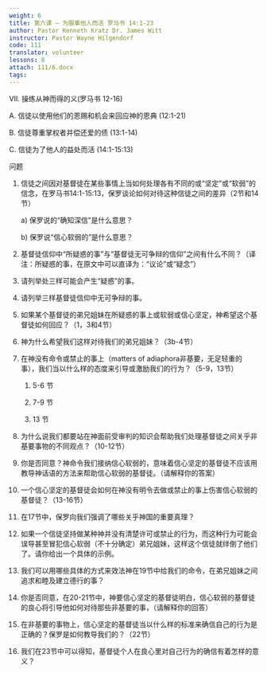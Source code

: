 ```yaml
---
weight: 6
title: 第六课 – 为服事他人而活 罗马书 14:1-23
author: Pastor Kenneth Kratz Dr. James Witt
instructor: Pastor Wayne Hilgendorf
code: 111
translator: volunteer
lessons: 8
attach: 111/6.docx
tags: 
---
```

VII. 操练从神而得的义(罗马书 12-16)

A.	信徒以使用他们的恩赐和机会来回应神的恩典 (12:1-21)

B.	信徒尊重掌权者并偿还爱的债 (13:1-14)

C.	信徒为了他人的益处而活 (14:1-15:13)

问题

1. 信徒之间因对基督徒在某些事情上当如何处理各有不同的或“坚定”或“软弱”的信念，在罗马书14:1-15:13，保罗谈论如何对待这种信徒之间的差异（2节和14节）

    a) 保罗说的“确知深信”是什么意思？


    b) 保罗说“信心软弱的”是什么意思？

2. 基督徒信仰中“所疑惑的事”与“基督徒无可争辩的信仰”之间有什么不同？（译注：所疑惑的事，在原文中可以直译为：“议论”或“疑念”）

3. 请列举处三样可能会产生“疑惑”的事。

4. 请列举三样基督徒信仰中无可争辩的事。

5. 如果某个基督徒的弟兄姐妹在所疑惑的事上或软弱或信心坚定，神希望这个基督徒如何回应？（1，3和4节）
 
6. 神为什么希望我们这样对待我们的弟兄姐妹？（3b-4节）

7. 在神没有命令或禁止的事上（matters of adiaphora非基要，无足轻重的事），我们当以什么样的态度来引导或激励我们的行为？（5-9，13节）

    1)	 5-6 节

    2)	7-9 节

    3)	13 节

8. 为什么说我们都要站在神面前受审判的知识会帮助我们处理基督徒之间关乎非基要事物的不同观点？（10-12节）

9. 你是否同意？神命令我们接纳信心软弱的，意味着信心坚定的基督徒不应该用教导神话语的方法来帮助信心软弱的基督徒。（请解释你的答案）

10. 一个信心坚定的基督徒会如何在神没有明令去做或禁止的事上伤害信心软弱的基督徒？（13-16节）

11. 在17节中，保罗向我们强调了哪些关乎神国的重要真理？

12. 如果一个信徒坚持做某种神并没有清楚许可或禁止的行为，而这种行为可能会误导甚至冒犯信心软弱（不十分确定）弟兄姐妹，这样这个信徒就绊倒了他们了。请你给出一个具体的示例。

13. 我们可以用哪些具体的方式来效法神在19节中给我们的命令，在弟兄姐妹之间追求和睦及建立德行的事？

14. 你是否同意，在20-21节中，神要信心坚定的基督徒明白，信心软弱的基督徒的良心将引导他如何对待那些非基要的事，（请解释你的回答）

15. 在非基要的事物上，信心坚定的基督徒当以什么样的标准来确信自己的行为是正确的？保罗是如何教导我们的？（22节）

16. 我们在23节中可以得知，基督徒个人在良心里对自己行为的确信有着怎样的意义？